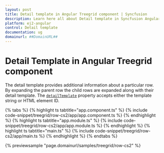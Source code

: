 ```yaml
---
layout: post
title: Detail template in Angular Treegrid component | Syncfusion
description: Learn here all about Detail template in Syncfusion Angular Treegrid component of Syncfusion Essential JS 2 and more.
platform: ej2-angular
control: Detail template 
documentation: ug
domainurl: ##DomainURL##
---
```


# Detail Template in Angular Treegrid component

The detail template provides additional information about a particular row. By expanding the parent row the child rows are expanded along with their detail template. The [`detailTemplate`](https://ej2.syncfusion.com/angular/documentation/api/treegrid/#detailtemplate) property accepts either the template string or HTML element ID.

{% tabs %}
{% highlight ts tabtitle="app.component.ts" %}
{% include code-snippet/treegrid/row-cs2/app/app.component.ts %}
{% endhighlight %}
{% highlight ts tabtitle="app.module.ts" %}
{% include code-snippet/treegrid/row-cs2/app/app.module.ts %}
{% endhighlight %}
{% highlight ts tabtitle="main.ts" %}
{% include code-snippet/treegrid/row-cs2/app/main.ts %}
{% endhighlight %}
{% endtabs %}
  
{% previewsample "page.domainurl/samples/treegrid/row-cs2" %}